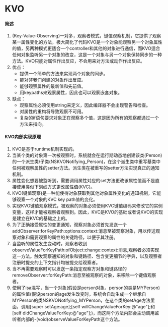 # KVO


#### 简述
1. (Key-Value-Observing)一对多，观察者模式，键值观察机制，它提供了观察某一属性变化的方法，极大简化了代码KVO是一个对象能观察另一个对象属性的值，另两种模式更适合一个controller和其他的对象进行通信，而KVO适合任何对象监听另一个对象的改变，这是一个对象与另一个对象保持同步的一种方法。KVO只能对属性作出反应，不会用来对方法或动作作出反应。
2. 优点：
	* 提供一个简单的方法来实现两个对象的同步。
	* 能对非我们创建的对象作出反应。
	* 能够观察属性的最新值和先前值。
	* 用keypaths来观察属性，因此也可以观察嵌套对象。
3. 缺点：
 	* 观察属性必须使用string来定义，因此编译器不会出现警告和检查。
 	* 对属性的重构将导致观察不可用。
 	* 复杂的if语句要求对象正在观察多个值，这是因为所有的观察都通过一个方法来指向。
 	
#### KVO内部实现原理
1. KVO是基于runtime机制实现的。
2. 当某个类的对象第一次被观察时，系统就会在运行期动态地创建该类(Person)的一个派生类/子类(NSKVONotifying_Person)，在这个派生类中重写基类中任何被观察属性的setter方法。派生类在被重写的setter方法实现真正的通知机制。
3. 属性变化想要被监听到，需要调用属性对应的set方法更改该属性值而不是直接使用类似下划线方式更改属性值(KVC)。
4. KVO(键值观察)是一种能使得对象获取到其他对象属性变化的通知机制，它能够观察一个对象的KVC key path值的变化。
5. 实现KVO键值观察模式，被观察的对象必须使用KVC键值编码来修改它的实例变量，这样才能被观察者观察到。因此，KVC是KVO的基础或者说KVO的实现是建立在KVC的基础之上的。
6. 为了正确接受属性的变更通知，观察对象必须首先发送一个addObserver:forKeyPath:options:context:消息至被观察对象，用以传送观察对象和需要观察的属性的关键路径，以便于其注册。
7. 当监听的属性发生变动时，观察者收到observeValueForKeyPath:ofObject:change:context:消息,观察者必须实现这一方法。触发观察通知的对象和键路径、包含变更细节的字典，以及观察者注册时提交的上下文指针均被提交给观察者。
8. 当不再需要观察时可以发送一条指定观察方对象和键路径的removeObserver:forKeyPath:消息至被观察的对象，来移除一个键值观察者。
9. 使用了isa混写，当一个对象(假设是person对象，person的类是MYPerson)的属性值(假设person的age发生改变时，系统会自动生成一个继承自MYPerson的类NSKVONotifying_MYPerson，在这个类的setAge方法里面，调用[super setAge:age];[self willChangeValueForKey:@"age"];和[self didChangeValueForKey:@"age"];)，而这两个方法内部会主动调用监听者内部的-(void)observeValueForKeyPath这个方法。




